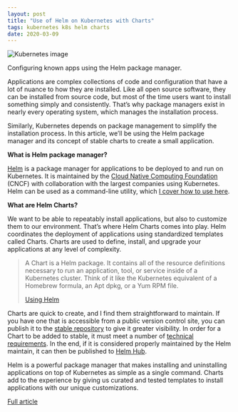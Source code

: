 ```yaml
---
layout: post
title: "Use of Helm on Kubernetes with Charts"
tags: kubernetes k8s helm charts
date: 2020-03-09
---
```


![Kubernetes image](https://opensource.com/sites/default/files/styles/image-full-size/public/lead-images/kubernetes_containers_ship_lead.png?itok=9EUnSwci)

Configuring known apps using the Helm package manager.

Applications are complex collections of code and configuration that have a lot of nuance to how 
they are installed. Like all open source software, they can be installed from source code, but 
most of the time users want to install something simply and consistently. That’s why package 
managers exist in nearly every operating system, which manages the installation process.

Similarly, Kubernetes depends on package management to simplify the installation process. In this 
article, we’ll be using the Helm package manager and its concept of stable charts to create a 
small application.

**What is Helm package manager?**

[Helm](https://www.google.com/url?q=https://helm.sh/&sa=D&ust=1583425787800000_) is a package 
manager for applications to be deployed to and run on Kubernetes. It is maintained by the 
[Cloud Native Computing Foundation](https://www.google.com/url?q=https://www.cncf.io/&sa=D&ust=1583425787800000) 
(CNCF) with collaboration with the largest companies using Kubernetes. Helm can be used as a command-line utility, which 
[I cover how to use here](https://opensource.com/article/20/2/kubectl-helm-commands).

**What are Helm Charts?**

We want to be able to repeatably install applications, but also to customize them to our environment. That’s 
where Helm Charts comes into play. Helm coordinates the deployment of applications using standardized 
templates called Charts. Charts are used to define, install, and upgrade your applications at any level 
of complexity.

> A Chart is a Helm package. It contains all of the resource definitions necessary to run an application, tool, 
> or service inside of a Kubernetes cluster. Think of it like the Kubernetes equivalent of a Homebrew formula, 
> an Apt dpkg, or a Yum RPM file.
>
> [Using Helm](https://helm.sh/docs/intro/using_helm/)

Charts are quick to create, and I find them straightforward to maintain. If you have one that is accessible 
from a public version control site, you can publish it to the 
[stable repository](https://www.google.com/url?q=https://github.com/helm/charts&sa=D&ust=1583425787803000) to 
give it greater visibility. In order for a Chart to be added to stable, it must meet a number of 
[technical requirements](https://github.com/helm/charts/blob/master/CONTRIBUTING.md#technical-requirements). In 
the end, if it is considered properly maintained by the Helm maintain, it can then be published to 
[Helm Hub](https://www.google.com/url?q=https://hub.helm.sh/&sa=D&ust=1583425787803000).

Helm is a powerful package manager that makes installing and uninstalling applications on top of Kubernetes 
as simple as a single command. Charts add to the experience by giving us curated and tested templates to install 
applications with our unique customizations.

[Full article](https://opensource.com/article/20/3/helm-kubernetes-charts)

